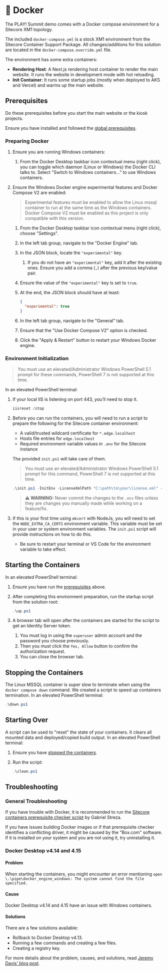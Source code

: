 # 🐳 Docker

The PLAY! Summit demo comes with a Docker compose environment for a Sitecore XM1 topology.

The included `docker-compose.yml` is a stock XM1 environment from the Sitecore Container Support Package. All changes/additions for this solution are located in the `docker-compose.override.yml` file.

The environment has some extra containers:

- **Rendering Host**: A Next.js rendering host container to render the main website. It runs the website in development mode with hot reloading.
- **Init Container**: It runs some startup jobs (mostly when deployed to AKS and Vercel) and warms up the main website.

## Prerequisites

Do these prerequisites before you start the main website or the kiosk projects.

Ensure you have installed and followed the [global prerequisites](prerequisites.md).

### Preparing Docker

1. Ensure you are running Windows containers:
   1. From the Docker Desktop taskbar icon contextual menu (right click), you can toggle which daemon (Linux or Windows) the Docker CLI talks to. Select "Switch to Windows containers..." to use Windows containers.
2. Ensure the Windows Docker engine experimental features and Docker Compose V2 are enabled:

   > Experimental features must be enabled to allow the Linux mssql container to run at the same time as the Windows containers. Docker Compose V2 must be enabled as this project is only compatible with this version.

   1. From the Docker Desktop taskbar icon contextual menu (right click), choose "Settings".
   2. In the left tab group, navigate to the "Docker Engine" tab.
   3. In the JSON block, locate the `"experimental"` key.
      1. If you do not have an `"experimental"` key, add it after the existing ones. Ensure you add a comma (`,`) after the previous key/value pair.
   4. Ensure the value of the `"experimental"` key is set to `true`.
   5. At the end, the JSON block should have at least:

      ```json
      {
        "experimental": true
      }
      ```

   6. In the left tab group, navigate to the "General" tab.
   7. Ensure that the "Use Docker Compose V2" option is checked.
   8. Click the "Apply & Restart" button to restart your Windows Docker engine.

### Environment Initialization

> You must use an elevated/Administrator Windows PowerShell 5.1 prompt for these commands, PowerShell 7 is not supported at this time.

In an elevated PowerShell terminal:

1. If your local IIS is listening on port 443, you'll need to stop it.

   ```ps1
   iisreset /stop
   ```

2. Before you can run the containers, you will need to run a script to prepare the following for the Sitecore container environment:
   - A valid/trusted wildcard certificate for `*.edge.localhost`
   - Hosts file entries for `edge.localhost`
   - Required environment variable values in `.env` for the Sitecore instance

   The provided `init.ps1` will take care of them.

   > You must use an elevated/Administrator Windows PowerShell 5.1 prompt for this command, PowerShell 7 is not supported at this time.

    ```ps1
    .\init.ps1 -InitEnv -LicenseXmlPath "C:\path\to\your\license.xml" -AdminPassword "DesiredAdminPassword"
    ```

    > **⚠ WARNING:** Never commit the changes to the `.env` files unless they are changes you manually made while working on a feature/fix.

3. If this is your first time using `mkcert` with NodeJs, you will need to set the `NODE_EXTRA_CA_CERTS` environment variable. This variable must be set in your user or system environment variables. The `init.ps1` script will provide instructions on how to do this.
    - Be sure to restart your terminal or VS Code for the environment variable to take effect.

## Starting the Containers

In an elevated PowerShell terminal:

1. Ensure you have run the [prerequisites](#Prerequisites) above.

2. After completing this environment preparation, run the startup script from the solution root:

    ```ps1
    .\up.ps1
    ```

3. A browser tab will open after the containers are started for the script to get an Identity Server token.
   1. You must log in using the `superuser` admin account and the password you choose previously.
   2. Then you must click the `Yes, Allow` button to confirm the authorization request.
   3. You can close the browser tab.

## Stopping the Containers

The Linux MSSQL container is super slow to terminate when using the `docker compose down` command. We created a script to speed up containers termination. In an elevated PowerShell terminal:

```ps1
.\down.ps1
```

## Starting Over

A script can be used to "reset" the state of your containers. It clears all mounted data and deployed/copied build output. In an elevated PowerShell terminal:

1. Ensure you have [stopped the containers](#Stopping-the-Containers).
2. Run the script:

    ```ps1
    .\clean.ps1
    ```

## Troubleshooting

### General Troubleshooting

If you have trouble with Docker, it is recommended to run the [Sitecore containers prerequisite checker script](https://github.com/strezag/sitecore-containers-prerequisites) by Gabriel Streza.

If you have issues building Docker images or if that prerequisite checker identifies a conflicting driver, it might be caused by the "Box.com" software. If it is installed on your system and you are not using it, try uninstalling it.

### Docker Desktop v4.14 and 4.15

#### Problem

When starting the containers, you might encounter an error mentioning `open \.\pipe\docker_engine_windows: The system cannot find the file specified.`

#### Cause

Docker Desktop v4.14 and 4.15 have an issue with Windows containers.

#### Solutions

There are a few solutions available:

- Rollback to Docker Desktop v4.13.
- Running a few commands and creating a few files.
- Creating a registry key.

For more details about the problem, causes, and solutions, read [Jeremy Davis' blog post](https://blog.jermdavis.dev/posts/2022/fix-broken-pipe-docker-engine-windows).
